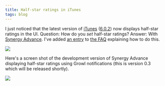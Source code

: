 ```yaml
---
title: Half-star ratings in iTunes
tags: blog
---
```


I just noticed that the latest version of [iTunes](http://www.apple.com/itunes/overview/) ([6.0.2](http://www.apple.com/pr/library/2006/jan/10ilife.html)) now displays half-star ratings in the UI. Question: How do you _set_ half-star ratings? Answer: With [Synergy Advance](http://wincent.dev/a/products/synergy-advance/). I've added [an entry](http://wincent.dev/a/products/synergy-advance/faq/#half-stars) to [the FAQ](http://wincent.dev/a/products/synergy-advance/faq/) explaining how to do this.

![](/system/images/legacy/half-stars.png)

Here's a screen shot of the development version of Synergy Advance displaying half-star ratings using Growl notifications (this is version 0.3 which will be released shortly).

![](/system/images/legacy/half-star-growl.png)
